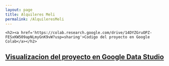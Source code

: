 ```yaml
---
layout: page
title: Alquileres Meli
permalink: /AlquileresMeli
---
```

  <div class="project">

    <h2><a href='https://colab.research.google.com/drive/14DYZGruOPZ-FESxKW509apNLmyGnK9vW?usp=sharing'>Codigo del proyecto en Google Colab</a></h2>

  </div>
  <div class="project">
    <h2><a href="https://datastudio.google.com/reporting/3dfe07a9-80f3-4c31-a878-4401837251e9">Visualizacion del proyecto en Google Data Studio</a> </h2>
  </div>

